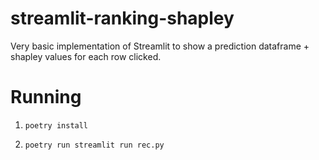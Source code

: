 # streamlit-ranking-shapley

Very basic implementation of Streamlit to show a prediction dataframe + shapley values for each row clicked.

# Running

1. `poetry install`

2. `poetry run streamlit run rec.py`
